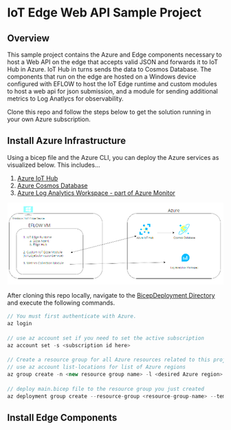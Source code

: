 # IoT Edge Web API Sample Project

## Overview

This sample project contains the Azure and Edge components necessary to host a Web API on the edge that accepts valid JSON and forwards it to IoT Hub in Azure. IoT Hub in turns sends the data to Cosmos Database. The components that run on the edge are hosted on a Windows device configured with EFLOW to host the IoT Edge runtime and custom modules to host a web api for json submission, and a module for sending additional metrics to Log Anatlycs for observability. 

Clone this repo and follow the steps below to get the solution running in your own Azure subscription.

## Install Azure Infrastructure

Using a bicep file and the Azure CLI, you can deploy the Azure services as visualized below.  This includes...
1. [Azure IoT Hub](https://azure.microsoft.com/en-us/products/iot-hub/)
2. [Azure Cosmos Database](https://azure.microsoft.com/en-us/products/cosmos-db/)
3. [Azure Log Analytics Workspace - part of Azure Monitor](https://azure.microsoft.com/en-us/products/monitor/)


![Azure Infra Overview](./Docs/azure-architecture.png)



After cloning this repo locally, navigate to the [BicepDeployment Directory](..BicepDeployment/) and execute the following commands.  
```C#	
// You must first authenticate with Azure.
az login

// use az account set if you need to set the active subscription
az account set -s <subscription id here>

// Create a resource group for all Azure resources related to this project
// use az account list-locations for list of Azure regions
az group create -n <new resource group name> -l <desired Azure region>

// deploy main.bicep file to the resource group you just created
az deployment group create --resource-group <resource-group-name> --template-file main.bicep
```

## Install  Edge Components
